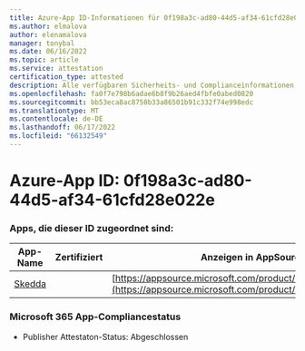 ```yaml
---
title: Azure-App ID-Informationen für 0f198a3c-ad80-44d5-af34-61cfd28e022e
ms.author: elmalova
author: elenamalova
manager: tonybal
ms.date: 06/16/2022
ms.topic: article
ms.service: attestation
certification_type: attested
description: Alle verfügbaren Sicherheits- und Complianceinformationen für 0f198a3c-ad80-44d5-af34-61cfd28e022e.
ms.openlocfilehash: fa0f7e798b6adae6b8f9b26aed4fbfe0abed0820
ms.sourcegitcommit: bb53eca8ac8750b33a86501b91c332f74e998edc
ms.translationtype: MT
ms.contentlocale: de-DE
ms.lasthandoff: 06/17/2022
ms.locfileid: "66132549"
---
```

# <a name="azure-app-id-0f198a3c-ad80-44d5-af34-61cfd28e022e"></a>Azure-App ID: 0f198a3c-ad80-44d5-af34-61cfd28e022e


### <a name="apps-associated-with-this-id"></a>Apps, die dieser ID zugeordnet sind:
| **App-Name** | **Zertifiziert** | **Anzeigen in AppSource** |
|--------------|---------------|-----------------------|
| [Skedda](../forward/WA200004065.md) |  | [https://appsource.microsoft.com/product/office/WA200004065](https://appsource.microsoft.com/product/office/WA200004065) |

### <a name="microsoft-365-app-compliance-status"></a>Microsoft 365 App-Compliancestatus
- Publisher Attestaton-Status: Abgeschlossen
